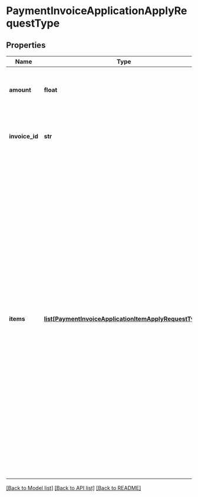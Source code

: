# PaymentInvoiceApplicationApplyRequestType

## Properties
Name | Type | Description | Notes
------------ | ------------- | ------------- | -------------
**amount** | **float** | The amount that is applied from the payment to the invoice.  | 
**invoice_id** | **str** | The unique ID of the invoice that the payment is applied to.  | [optional] 
**items** | [**list[PaymentInvoiceApplicationItemApplyRequestType]**](PaymentInvoiceApplicationItemApplyRequestType.md) | Container for invoice items. The maximum number of items is 1,000.  **Note:** This field is only available if you have the [Invoice Item Settlement](https://knowledgecenter.zuora.com/Billing/Billing_and_Payments/Invoice_Settlement/C_Invoice_Item_Settlement) feature enabled. Invoice Item Settlement must be used together with other Invoice Settlement features (Unapplied Payments, and Credit and Debit memos).  If you wish to enable Invoice Settlement, see [Invoice Settlement Enablement and Checklist Guide](https://knowledgecenter.zuora.com/Billing/Billing_and_Payments/Invoice_Settlement/Invoice_Settlement_Migration_Checklist_and_Guide) for more information.  | [optional] 

[[Back to Model list]](../README.md#documentation-for-models) [[Back to API list]](../README.md#documentation-for-api-endpoints) [[Back to README]](../README.md)


